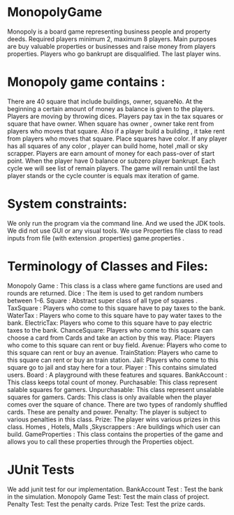 # MonopolyGame
Monopoly is a board game representing business people and property deeds. Required players minimum 2, maximum 8 players. Main purposes are buy valuable properties or businesses and raise money from players properties. Players who go bankrupt are disqualified. The last player wins.

# Monopoly game contains :

There are 40 square that include buildings, owner, squareNo.
At the beginning a certain amount of money as balance is given to the players.
Players are moving by throwing dices.
Players pay tax in the tax squares or square that have owner.
When square has owner , owner take rent from players who moves that square.
Also if a player build a building , it take rent from players who moves that square.
Place squares have color.
If any player has all squares of any color , player can build home, hotel ,mall or sky
scrapper.
Players are earn amount of money for each pass-over of start point.
When the player have 0 balance or subzero player bankrupt.
Each cycle we will see list of remain players. The game will remain until the last
player stands or the cycle counter is equals max iteration of game.

# System constraints:
We only run the program via the command line. And we used the JDK tools. We did not use
GUI or any visual tools. We use Properties file class to read inputs from file (with extension
.properties) game.properties .

# Terminology of Classes and Files:

Monopoly Game : This class is a class where game functions are used and rounds are
returned.
Dice : The item is used to get random numbers between 1-6.
Square : Abstract super class of all type of squares .
TaxSquare : Players who come to this square have to pay taxes to the bank.
WaterTax : Players who come to this square have to pay water taxes to the bank.
ElectricTax: Players who come to this square have to pay electric taxes to the bank.
ChanceSquare: Players who come to this square can choose a card from Cards and take an
action by this way.
Place: Players who come to this square can rent or buy field.
Avenue: Players who come to this square can rent or buy an avenue.
TrainStation: Players who came to this square can rent or buy an train station.
Jail: Players who come to this square go to jail and stay here for a tour.
Player : This contains simulated users.
Board : A playground with these features and squares.
BankAccount : This class keeps total count of money.
Purchasable: This class represent salable squares for gamers.
Unpurchasable: This class represent unsalable squares for gamers.
Cards: This class is only available when the player comes over the square of chance. There
are two types of randomly shuffled cards. These are penalty and power.
Penalty: The player is subject to various penalties in this class.
Prize: The player wins various prizes in this class.
Homes , Hotels, Malls ,Skyscrappers : Are buildings which user can build.
GameProperties : This class contains the properties of the game and allows you to call these
properties through the Properties object.

# JUnit Tests

We add junit test for our implementation.
BankAccount Test : Test the bank in the simulation.
Monopoly Game Test: Test the main class of project.
Penalty Test: Test the penalty cards.
Prize Test: Test the prize cards.
